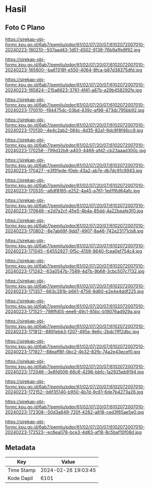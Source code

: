 # Hasil

## Foto C Plano

https://sirekap-obj-formc.kpu.go.id/6ab7/pemilu/pdpr/61/02/07/20/07/6102072007010-20240223-180210--507aad43-1d51-4502-9138-76b9a1fe8f92.jpg

https://sirekap-obj-formc.kpu.go.id/6ab7/pemilu/pdpr/61/02/07/20/07/6102072007010-20240223-165600--ba61318f-e550-4064-8fca-b87d38375dfd.jpg

https://sirekap-obj-formc.kpu.go.id/6ab7/pemilu/pdpr/61/02/07/20/07/6102072007010-20240223-165824--215a6623-3761-4f41-a87b-a29b458292fe.jpg

https://sirekap-obj-formc.kpu.go.id/6ab7/pemilu/pdpr/61/02/07/20/07/6102072007010-20240223-170010--f84475dc-03bd-439c-af98-473dc795bb92.jpg

https://sirekap-obj-formc.kpu.go.id/6ab7/pemilu/pdpr/61/02/07/20/07/6102072007010-20240223-170130--4e4c2ab2-084c-4d35-82a1-9dc8f8f46cc9.jpg

https://sirekap-obj-formc.kpu.go.id/6ab7/pemilu/pdpr/61/02/07/20/07/6102072007010-20240223-170258--799d32b8-a403-4468-afd2-cb23aaad300c.jpg

https://sirekap-obj-formc.kpu.go.id/6ab7/pemilu/pdpr/61/02/07/20/07/6102072007010-20240223-170427--e3f91ede-f0eb-43a2-ab7e-db7dc91c9943.jpg

https://sirekap-obj-formc.kpu.go.id/6ab7/pemilu/pdpr/61/02/07/20/07/6102072007010-20240223-170535--a6df8185-e252-4a45-a761-1ed1f6d64afc.jpg

https://sirekap-obj-formc.kpu.go.id/6ab7/pemilu/pdpr/61/02/07/20/07/6102072007010-20240223-170648--e2d7a2cf-45e5-4b4a-85dd-4a22beafe3f0.jpg

https://sirekap-obj-formc.kpu.go.id/6ab7/pemilu/pdpr/61/02/07/20/07/6102072007010-20240223-170802--8e7ab69f-9dd7-4907-8a46-742e23171cb8.jpg

https://sirekap-obj-formc.kpu.go.id/6ab7/pemilu/pdpr/61/02/07/20/07/6102072007010-20240223-171045--64552927-0f5c-4159-8640-fcea0ef754c4.jpg

https://sirekap-obj-formc.kpu.go.id/6ab7/pemilu/pdpr/61/02/07/20/07/6102072007010-20240223-171242--63a0547b-7589-4d7b-9b68-3cbc507c7132.jpg

https://sirekap-obj-formc.kpu.go.id/6ab7/pemilu/pdpr/61/02/07/20/07/6102072007010-20240223-171357--663c281b-b661-4756-8d60-e2e4e4ddf225.jpg

https://sirekap-obj-formc.kpu.go.id/6ab7/pemilu/pdpr/61/02/07/20/07/6102072007010-20240223-171521--798ffd05-eee6-49c1-85bc-b19076ad929a.jpg

https://sirekap-obj-formc.kpu.go.id/6ab7/pemilu/pdpr/61/02/07/20/07/6102072007010-20240223-171812--8891ebb3-f207-495e-9e6c-2bdc11ff2dbc.jpg

https://sirekap-obj-formc.kpu.go.id/6ab7/pemilu/pdpr/61/02/07/20/07/6102072007010-20240223-171927--88eaff8f-0bc2-4b32-82fb-74a2e43ecef0.jpg

https://sirekap-obj-formc.kpu.go.id/6ab7/pemilu/pdpr/61/02/07/20/07/6102072007010-20240223-172046--3e8fd006-66c6-4296-bbfc-1a2925eb9194.jpg

https://sirekap-obj-formc.kpu.go.id/6ab7/pemilu/pdpr/61/02/07/20/07/6102072007010-20240223-172152--b6f35140-b950-4b7d-9c61-6de7b4273a26.jpg

https://sirekap-obj-formc.kpu.go.id/6ab7/pemilu/pdpr/61/02/07/20/07/6102072007010-20240223-172308--50d3a649-720f-4282-a818-ced3f65ae5e0.jpg

https://sirekap-obj-formc.kpu.go.id/6ab7/pemilu/pdpr/61/02/07/20/07/6102072007010-20240223-172523--ec6ea078-bce3-4d83-af18-8c5baf10f08d.jpg


## Metadata

| Key        | Value               |
| ---------- | ------------------- |
| Time Stamp | 2024-02-26 19:03:45 |
| Kode Dapil | 6101                |



